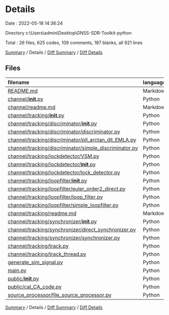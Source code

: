 # Details

Date : 2022-05-18 14:36:24

Directory c:\Users\admin\Desktop\GNSS-SDR-Toolkit-python

Total : 26 files,  625 codes, 109 comments, 187 blanks, all 921 lines

[Summary](results.md) / Details / [Diff Summary](diff.md) / [Diff Details](diff-details.md)

## Files
| filename | language | code | comment | blank | total |
| :--- | :--- | ---: | ---: | ---: | ---: |
| [README.md](/README.md) | Markdown | 1 | 0 | 1 | 2 |
| [channel/__init__.py](/channel/__init__.py) | Python | 0 | 0 | 1 | 1 |
| [channel/readme.md](/channel/readme.md) | Markdown | 11 | 0 | 11 | 22 |
| [channel/tracking/__init__.py](/channel/tracking/__init__.py) | Python | 0 | 0 | 1 | 1 |
| [channel/tracking/discriminator/__init__.py](/channel/tracking/discriminator/__init__.py) | Python | 0 | 0 | 1 | 1 |
| [channel/tracking/discriminator/discriminator.py](/channel/tracking/discriminator/discriminator.py) | Python | 7 | 3 | 2 | 12 |
| [channel/tracking/discriminator/pll_arctan_dll_EMLA.py](/channel/tracking/discriminator/pll_arctan_dll_EMLA.py) | Python | 12 | 5 | 3 | 20 |
| [channel/tracking/discriminator/simple_discriminator.py](/channel/tracking/discriminator/simple_discriminator.py) | Python | 12 | 2 | 2 | 16 |
| [channel/tracking/lockdetector/VSM.py](/channel/tracking/lockdetector/VSM.py) | Python | 28 | 0 | 4 | 32 |
| [channel/tracking/lockdetector/__init__.py](/channel/tracking/lockdetector/__init__.py) | Python | 0 | 0 | 1 | 1 |
| [channel/tracking/lockdetector/lock_detector.py](/channel/tracking/lockdetector/lock_detector.py) | Python | 5 | 0 | 2 | 7 |
| [channel/tracking/loopfilter/__init__.py](/channel/tracking/loopfilter/__init__.py) | Python | 0 | 0 | 1 | 1 |
| [channel/tracking/loopfilter/euler_order2_direct.py](/channel/tracking/loopfilter/euler_order2_direct.py) | Python | 31 | 7 | 5 | 43 |
| [channel/tracking/loopfilter/loop_filter.py](/channel/tracking/loopfilter/loop_filter.py) | Python | 5 | 0 | 2 | 7 |
| [channel/tracking/loopfilter/simple_loopfilter.py](/channel/tracking/loopfilter/simple_loopfilter.py) | Python | 8 | 0 | 3 | 11 |
| [channel/tracking/readme.md](/channel/tracking/readme.md) | Markdown | 11 | 0 | 12 | 23 |
| [channel/tracking/synchronizer/__init__.py](/channel/tracking/synchronizer/__init__.py) | Python | 0 | 0 | 1 | 1 |
| [channel/tracking/synchronizer/direct_synchronizer.py](/channel/tracking/synchronizer/direct_synchronizer.py) | Python | 53 | 5 | 14 | 72 |
| [channel/tracking/synchronizer/synchronizer.py](/channel/tracking/synchronizer/synchronizer.py) | Python | 37 | 4 | 6 | 47 |
| [channel/tracking/track.py](/channel/tracking/track.py) | Python | 242 | 51 | 61 | 354 |
| [channel/tracking/track_thread.py](/channel/tracking/track_thread.py) | Python | 29 | 1 | 2 | 32 |
| [generate_sim_signal.py](/generate_sim_signal.py) | Python | 41 | 2 | 15 | 58 |
| [main.py](/main.py) | Python | 24 | 0 | 4 | 28 |
| [public/__init__.py](/public/__init__.py) | Python | 0 | 0 | 1 | 1 |
| [public/cal_CA_code.py](/public/cal_CA_code.py) | Python | 27 | 22 | 24 | 73 |
| [source_processor/file_source_processor.py](/source_processor/file_source_processor.py) | Python | 41 | 7 | 7 | 55 |

[Summary](results.md) / Details / [Diff Summary](diff.md) / [Diff Details](diff-details.md)